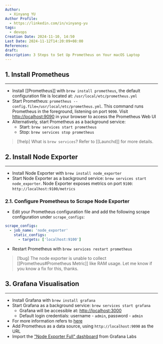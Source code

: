 ```yaml
---
Author:
  - Xinyang YU
Author Profile:
  - https://linkedin.com/in/xinyang-yu
tags:
  - devops
Creation Date: 2024-11-10, 14:50
Last Date: 2024-11-12T14:20:09+08:00
References: 
draft: 
description: 3 Steps to Set Up Prometheus on Your macOS Laptop
---
```

## 1. Install Prometheus
---
- Install [[Prometheus]] with `brew install prometheus`, the default configuration file is located at: `/usr/local/etc/prometheus.yml`
- Start Prometheus: `prometheus --config.file=/usr/local/etc/prometheus.yml`. This command runs Prometheus in the foreground, listening on port `9090`. Visit [http://localhost:9090](http://localhost:9090) in your browser to access the Prometheus Web UI
- Alternatively, start Prometheus as a background service:
	- Start: `brew services start prometheus`
	- Stop: `brew services stop prometheus`

>[!help] What is `brew services`?
> Refer to [[Launchd]] for more details.
## 2. Install Node Exporter
---
- Install Node Exporter with `brew install node_exporter`
- Start Node Exporter as a background service: `brew services start node_exporter`. Node Exporter exposes metrics on port `9100`: `http://localhost:9100/metrics`

### 2.1. Configure Prometheus to Scrape Node Exporter
- Edit your Prometheus configuration file and add the following scrape configuration under `scrape_configs`:

```yaml
scrape_configs:
  - job_name: 'node_exporter'
    static_configs:
      - targets: ['localhost:9100']
```

- Restart Prometheus with `brew services restart prometheus`

>[!bug]
> The node exporter is unable to collect [[Prometheus#Prometheus Metric]] like RAM usage. Let me know if you know a fix for this, thanks.

## 3. Grafana Visualisation 
---
- Install Grafana with `brew install grafana`
- Start Grafana as a background service: `brew services start grafana`
	- Grafana will be accessible at: [http://localhost:3000](http://localhost:3000)
	- Default login credentials: username - `admin`, password - `admin`
- For more information refers to [here](https://grafana.com/docs/grafana/latest/setup-grafana/installation/mac/)
- Add Prometheus as a data source, using `http://localhost:9090` as the URL
- Import the ["Node Exporter Full" dashboard](https://grafana.com/grafana/dashboards/1860-node-exporter-full/) from Grafana Labs
